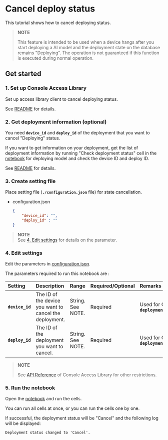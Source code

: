 # Cancel deploy status

This tutorial shows how to cancel deploying status.

> **NOTE**
>
> This feature is intended to be used when a device hangs after you start deploying a AI model and the deployment state on the database remains "Deploying".
> The operation is not guaranteed if this function is executed during normal operation.

## Get started
### 1. Set up Console Access Library
Set up access library client to cancel deploying status.

See [README](../../../../_common/set_up_console_client/README.md) for details.

### 2. Get deployment information (optional)
You need **`device_id`** and **`deploy_id`** of the deployment that you want to cancel "Deploying" status.

If you want to get information on your deployment, get the list of deployment information by running "Check deployment status" cell in the [notebook](../deploy_to_device/deploy_to_device.ipynb) for deploying model and check the device ID and deploy ID.

See [README](../deploy_to_device/README.md) for details.

### 3. Create setting file
Place setting file (**`./configuration.json`** file) for state cancellation. 
- configuration.json
    ```json
    {
        "device_id": "",
        "deploy_id" : ""
    }
    ```
> **NOTE**<br>
> See [4. Edit settings](#4-edit-settings) for details on the parameter.

### 4. Edit settings
Edit the parameters in [configuration.json](./configuration.json).

The parameters required to run this notebook are :

|Setting|Description|Range|Required/Optional|Remarks
|:--|:--|:--|:--|:--|
|**`device_id`**|The ID of the device you want to cancel the deployment.|String.<br>See NOTE.|Required|Used for Console Access Library API:<br>**`deployment.deployment.Deployment.cancel_deployment`**|
|**`deploy_id`**|The ID of the deployment you want to cancel.|String.<br>See NOTE.|Required|Used for Console Access Library API:<br>**`deployment.deployment.Deployment.cancel_deployment`**|

> **NOTE**
>
> See [API Reference](https://developer.aitrios.sony-semicon.com/development-guides/reference/api-references/) of Console Access Library for other restrictions.

### 5. Run the notebook
Open the [notebook](./cancel_deploy_state.ipynb) and run the cells.

You can run all cells at once, or you can run the cells one by one.

If successful, the deployment status will be "Cancel" and the following log will be displayed:

```
Deployment status changed to 'Cancel'.
```